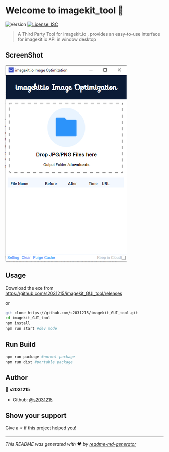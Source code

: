 # Welcome to imagekit_tool 👋

![Version](https://img.shields.io/badge/version-v1.0.0-blue.svg?cacheSeconds=2592000)
[![License: ISC](https://img.shields.io/badge/License-ISC-yellow.svg)](#)

> A Third Party Tool for imagekit.io , provides an easy-to-use interface for imagekit.io API in window desktop

## ScreenShot

![alt text](https://github.com/s2031215/imagekit_GUI_tool/blob/main/Screenshot_1.png)

## Usage

Download the exe from https://github.com/s2031215/imagekit_GUI_tool/releases

or

```sh
git clone https://github.com/s2031215/imagekit_GUI_tool.git
cd imagekit_GUI_tool
npm install
npm run start #dev mode
```

## Run Build

```sh
npm run package #normal package
npm run dist #portable package
```

## Author

👤 **s2031215**

* Github: [@s2031215](https://github.com/s2031215)

## Show your support

Give a ⭐️ if this project helped you!

***

_This README was generated with ❤️ by [readme-md-generator](https://github.com/kefranabg/readme-md-generator)_
